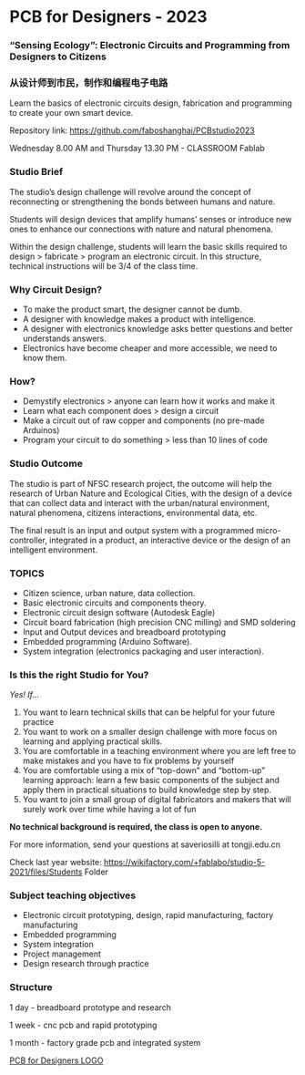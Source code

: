 # PCB for Designers - 2023

### “Sensing Ecology”: Electronic Circuits and Programming from  Designers to Citizens

### 从设计师到市民，制作和编程电子电路

Learn the basics of electronic circuits design, fabrication and programming to create your own smart device.

Repository link: https://github.com/faboshanghai/PCBstudio2023

Wednesday 8.00 AM and Thursday 13.30 PM -  CLASSROOM Fablab


### Studio Brief

The studio’s design challenge will revolve around the concept of reconnecting or strengthening the bonds between humans and nature.

Students will design devices that amplify humans’ senses or introduce new ones to enhance our connections with nature and natural phenomena.

Within the design challenge, students will learn the basic skills required to design &gt; fabricate &gt;  program an electronic circuit. In this structure, technical instructions will be 3/4 of the class time.



### Why Circuit Design?

* To make the product smart, the designer cannot be dumb.
* A designer with knowledge  makes a  product with intelligence.
* A designer with electronics knowledge asks better questions and better understands answers.
* Electronics have become cheaper and more accessible, we need to know them.



### How?

* Demystify electronics &gt; anyone can learn how it works and make it
* Learn what each component does &gt; design a circuit
* Make a circuit out of raw copper and components \(no pre-made Arduinos\)
* Program your circuit to do something &gt; less than 10 lines of code



### Studio Outcome

The studio is part of NFSC research project, the outcome will help the research of Urban Nature and Ecological Cities, with the design of a device that can collect data and interact with the urban/natural environment, natural phenomena, citizens interactions, environmental data, etc.

The final result is an input and output system with a programmed micro-controller, integrated in a product, an interactive device or the design of an intelligent environment.



### TOPICS

* Citizen science, urban nature, data collection.
* Basic electronic circuits and components theory.
* Electronic circuit design software \(Autodesk Eagle\)
* Circuit board fabrication \(high precision CNC milling\) and SMD soldering
* Input and Output devices and breadboard prototyping
* Embedded programming \(Arduino Software\).
* System integration \(electronics packaging and user interaction\).



### Is this the right Studio for You?

_Yes! If..._


1. You want to learn technical skills that can be helpful for your future practice
2. You want to work on a smaller design challenge with more focus on learning and applying  practical skills.
3. You are comfortable in a teaching environment where you are left free to make mistakes and you have to fix problems by yourself
4. You are comfortable using a mix of “top-down” and “bottom-up” learning approach:  learn a few basic components of the subject and apply them in practical situations to build knowledge step by step.
5. You want to join a small group of digital fabricators and makers that will surely work over time while having a lot of fun

**No technical background is required, the class is open to anyone.**



For more information, send your questions at saveriosilli at tongji.edu.cn

Check last year website: https://wikifactory.com/+fablabo/studio-5-2021/files/Students Folder



### Subject teaching objectives

* Electronic circuit prototyping, design, rapid manufacturing, factory manufacturing
* Embedded programming
* System integration
* Project management
* Design research through practice



### Structure

1 day - breadboard prototype and research

1 week - cnc pcb and rapid prototyping

1 month - factory grade pcb and integrated system



[PCB for Designers LOGO](/image/pcb4d-logo.jpg)
